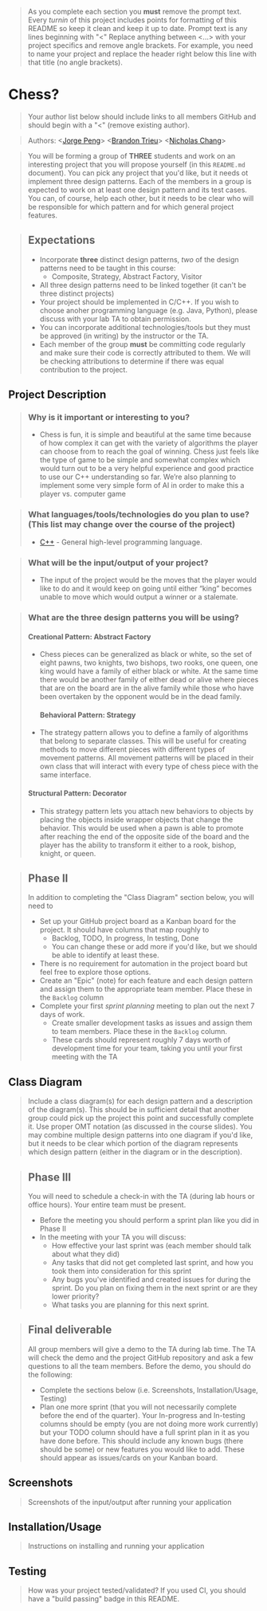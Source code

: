 > As you complete each section you **must** remove the prompt text. Every *turnin* of this project includes points for formatting of this README so keep it clean and keep it up to date. 
 > Prompt text is any lines beginning with "\<"
 > Replace anything between \<...\> with your project specifics and remove angle brackets. For example, you need to name your project and replace the header right below this line with that title (no angle brackets). 
# Chess?
 > Your author list below should include links to all members GitHub and should begin with a "\<" (remove existing author).
 
 > Authors: \<[Jorge Peng](https://github.com/Shynih)\>
            \<[Brandon Trieu](https://github.com/btrieu)\>
            \<[Nicholas Chang](https://github.com/nickthechang)\>
 
 > You will be forming a group of **THREE** students and work on an interesting project that you will propose yourself (in this `README.md` document). You can pick any project that you'd like, but it needs ot implement three design patterns. Each of the members in a group is expected to work on at least one design pattern and its test cases. You can, of course, help each other, but it needs to be clear who will be responsible for which pattern and for which general project features.
 
 > ## Expectations
 > * Incorporate **three** distinct design patterns, *two* of the design patterns need to be taught in this course:
 >   * Composite, Strategy, Abstract Factory, Visitor
 > * All three design patterns need to be linked together (it can't be three distinct projects)
 > * Your project should be implemented in C/C++. If you wish to choose anoher programming language (e.g. Java, Python), please discuss with your lab TA to obtain permission.
 > * You can incorporate additional technologies/tools but they must be approved (in writing) by the instructor or the TA.
 > * Each member of the group **must** be committing code regularly and make sure their code is correctly attributed to them. We will be checking attributions to determine if there was equal contribution to the project.

## Project Description
 > ### Why is it important or interesting to you?
 >   * Chess is fun, it is simple and beautiful at the same time because of how complex it can get with the variety of algorithms the player can choose from to reach the goal of   winning. Chess just feels like the type of game to be simple and somewhat complex which would turn out to be a very helpful experience and good practice to use our C++ understanding so far.
>We’re also planning to implement some very simple form of AI in order to make this a player vs. computer game 

 > ### What languages/tools/technologies do you plan to use? (This list may change over the course of the project)
 >   * [C++](https://en.cppreference.com/w/) - General high-level programming language.
 
 > ### What will be the input/output of your project?
 >   * The input of the project would be the moves that the player would like to do and it would keep on going until either “king” becomes unable to move which would output a winner or a stalemate.
 
 > ### What are the three design patterns you will be using?
 >   #### Creational Pattern: Abstract Factory
 > * Chess pieces can be generalized as black or white, so the set of eight pawns, two knights, two bishops, two rooks, one queen, one king would have a family of either black or white. At the same time there would be another family of either dead or alive where pieces that are on the board are in the alive family while those who have been overtaken by the opponent would be in the dead family.
 >   #### Behavioral Pattern: Strategy
 >	* The strategy pattern allows you to define a family of algorithms that belong to separate classes. This will be useful for creating methods to move different pieces with different types of movement patterns. All movement patterns will be placed in their own class that will interact with every type of chess piece with the same interface.
 >   #### Structural Pattern: Decorator
 >	* This strategy pattern lets you attach new behaviors to objects by placing the objects inside wrapper objects that change the behavior. This would be used when a pawn is able to promote after reaching the end of the opposite side of the board and the player has the ability to transform it either to a rook, bishop, knight, or queen.

 > ## Phase II
 > In addition to completing the "Class Diagram" section below, you will need to 
 > * Set up your GitHub project board as a Kanban board for the project. It should have columns that map roughly to 
 >   * Backlog, TODO, In progress, In testing, Done
 >   * You can change these or add more if you'd like, but we should be able to identify at least these.
 > * There is no requirement for automation in the project board but feel free to explore those options.
 > * Create an "Epic" (note) for each feature and each design pattern and assign them to the appropriate team member. Place these in the `Backlog` column
 > * Complete your first *sprint planning* meeting to plan out the next 7 days of work.
 >   * Create smaller development tasks as issues and assign them to team members. Place these in the `Backlog` column.
 >   * These cards should represent roughly 7 days worth of development time for your team, taking you until your first meeting with the TA
## Class Diagram
 > Include a class diagram(s) for each design pattern and a description of the diagram(s). This should be in sufficient detail that another group could pick up the project this point and successfully complete it. Use proper OMT notation (as discussed in the course slides). You may combine multiple design patterns into one diagram if you'd like, but it needs to be clear which portion of the diagram represents which design pattern (either in the diagram or in the description). 
 
 > ## Phase III
 > You will need to schedule a check-in with the TA (during lab hours or office hours). Your entire team must be present. 
 > * Before the meeting you should perform a sprint plan like you did in Phase II
 > * In the meeting with your TA you will discuss: 
 >   - How effective your last sprint was (each member should talk about what they did)
 >   - Any tasks that did not get completed last sprint, and how you took them into consideration for this sprint
 >   - Any bugs you've identified and created issues for during the sprint. Do you plan on fixing them in the next sprint or are they lower priority?
 >   - What tasks you are planning for this next sprint.

 > ## Final deliverable
 > All group members will give a demo to the TA during lab time. The TA will check the demo and the project GitHub repository and ask a few questions to all the team members. 
 > Before the demo, you should do the following:
 > * Complete the sections below (i.e. Screenshots, Installation/Usage, Testing)
 > * Plan one more sprint (that you will not necessarily complete before the end of the quarter). Your In-progress and In-testing columns should be empty (you are not doing more work currently) but your TODO column should have a full sprint plan in it as you have done before. This should include any known bugs (there should be some) or new features you would like to add. These should appear as issues/cards on your Kanban board. 
 ## Screenshots
 > Screenshots of the input/output after running your application
 ## Installation/Usage
 > Instructions on installing and running your application
 ## Testing
 > How was your project tested/validated? If you used CI, you should have a "build passing" badge in this README.
 
